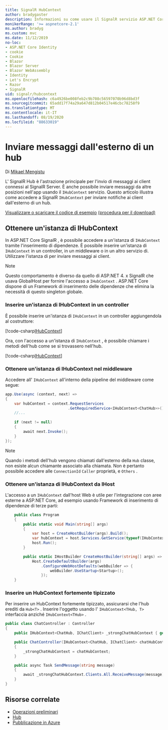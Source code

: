 ```yaml
---
title: SignalR HubContext
author: bradygaster
description: Informazioni su come usare il SignalR servizio ASP.NET Core HubContext per l'invio di notifiche ai client dall'esterno di un hub.
monikerRange: '>= aspnetcore-2.1'
ms.author: bradyg
ms.custom: mvc
ms.date: 11/12/2019
no-loc:
- ASP.NET Core Identity
- cookie
- Cookie
- Blazor
- Blazor Server
- Blazor WebAssembly
- Identity
- Let's Encrypt
- Razor
- SignalR
uid: signalr/hubcontext
ms.openlocfilehash: c6a4926be008feb2c9b708c56597070b96d8bd3f
ms.sourcegitcommit: 65add17f74a29a647d812b04517e46cbc78258f9
ms.translationtype: MT
ms.contentlocale: it-IT
ms.lasthandoff: 08/19/2020
ms.locfileid: "88633019"
---
```

# <a name="send-messages-from-outside-a-hub"></a>Inviare messaggi dall'esterno di un hub

Di [Mikael Mengistu](https://twitter.com/MikaelM_12)

L' SignalR Hub è l'astrazione principale per l'invio di messaggi ai client connessi al SignalR Server. È anche possibile inviare messaggi da altre posizioni nell'app usando il `IHubContext` servizio. Questo articolo illustra come accedere a SignalR `IHubContext` per inviare notifiche ai client dall'esterno di un hub.

[Visualizzare o scaricare il codice di esempio](https://github.com/dotnet/AspNetCore.Docs/tree/master/aspnetcore/signalr/hubcontext/sample/) [(procedura per il download)](xref:index#how-to-download-a-sample)

## <a name="get-an-instance-of-ihubcontext"></a>Ottenere un'istanza di IHubContext

In ASP.NET Core SignalR , è possibile accedere a un'istanza di `IHubContext` tramite l'inserimento di dipendenze. È possibile inserire un'istanza di `IHubContext` in un controller, in un middleware o in un altro servizio di. Utilizzare l'istanza di per inviare messaggi ai client.

> [!NOTE]
> Questo comportamento è diverso da quello di ASP.NET 4. x SignalR che usava GlobalHost per fornire l'accesso a `IHubContext` . ASP.NET Core dispone di un Framework di inserimento delle dipendenze che elimina la necessità di questo singleton globale.

### <a name="inject-an-instance-of-ihubcontext-in-a-controller"></a>Inserire un'istanza di IHubContext in un controller

È possibile inserire un'istanza di `IHubContext` in un controller aggiungendola al costruttore:

[!code-csharp[IHubContext](hubcontext/sample/Controllers/HomeController.cs?range=12-19,57)]

Ora, con l'accesso a un'istanza di `IHubContext` , è possibile chiamare i metodi dell'hub come se si trovassero nell'hub.

[!code-csharp[IHubContext](hubcontext/sample/Controllers/HomeController.cs?range=21-25)]

### <a name="get-an-instance-of-ihubcontext-in-middleware"></a>Ottenere un'istanza di IHubContext nel middleware

Accedere all' `IHubContext` all'interno della pipeline del middleware come segue:

```csharp
app.Use(async (context, next) =>
{
    var hubContext = context.RequestServices
                            .GetRequiredService<IHubContext<ChatHub>>();
    //...
    
    if (next != null)
    {
        await next.Invoke();
    }
});
```

> [!NOTE]
> Quando i metodi dell'hub vengono chiamati dall'esterno della `Hub` classe, non esiste alcun chiamante associato alla chiamata. Non è pertanto possibile accedere alle `ConnectionId` `Caller` proprietà, e `Others` .

### <a name="get-an-instance-of-ihubcontext-from-ihost"></a>Ottenere un'istanza di IHubContext da IHost

L'accesso a un `IHubContext` dall'host Web è utile per l'integrazione con aree esterne a ASP.NET Core, ad esempio usando Framework di inserimento di dipendenze di terze parti:

```csharp
    public class Program
    {
        public static void Main(string[] args)
        {
            var host = CreateHostBuilder(args).Build();
            var hubContext = host.Services.GetService(typeof(IHubContext<ChatHub>));
            host.Run();
        }

        public static IHostBuilder CreateHostBuilder(string[] args) =>
            Host.CreateDefaultBuilder(args)
                .ConfigureWebHostDefaults(webBuilder => {
                    webBuilder.UseStartup<Startup>();
                });
    }
```

### <a name="inject-a-strongly-typed-hubcontext"></a>Inserire un HubContext fortemente tipizzato

Per inserire un HubContext fortemente tipizzato, assicurarsi che l'hub erediti da `Hub<T>` . Inserire l'oggetto usando l' `IHubContext<THub, T>` interfaccia anziché `IHubContext<THub>` .

```csharp
public class ChatController : Controller
{
    public IHubContext<ChatHub, IChatClient> _strongChatHubContext { get; }

    public ChatController(IHubContext<ChatHub, IChatClient> chatHubContext)
    {
        _strongChatHubContext = chatHubContext;
    }

    public async Task SendMessage(string message)
    {
        await _strongChatHubContext.Clients.All.ReceiveMessage(message);
    }
}
```

## <a name="related-resources"></a>Risorse correlate

* [Operazioni preliminari](xref:tutorials/signalr)
* [Hub](xref:signalr/hubs)
* [Pubblicazione in Azure](xref:signalr/publish-to-azure-web-app)
